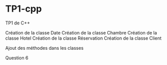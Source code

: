 # TP1-cpp
TP1 de C++ 

Création de la classe Date
Création de la classe Chambre
Création de la classe Hotel
Création de la classe Réservation
Création de la classe Client

Ajout des méthodes dans les classes

Question 6
